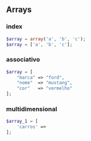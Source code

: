## Arrays
### index
```php
$array = array('a', 'b', 'c');
$array = ['a', 'b', 'c'];
```

### associativo
```php
$array = [
	"marca" => "ford",
	"nome"  => "mustang",
	"cor"   => "vermelho"
];
```

### multidimensional
```php
$array_1 = [
	'carros' => 
];
```

### 
<!--stackedit_data:
eyJoaXN0b3J5IjpbOTk1NjI0NjQwLDE4ODIzNzI0NzldfQ==
-->
